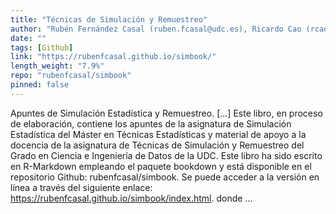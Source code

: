 ```yaml
---
title: "Técnicas de Simulación y Remuestreo"
author: "Rubén Fernández Casal (ruben.fcasal@udc.es), Ricardo Cao (rcao@udc.es), Julián Costa (julian.costa@udc.es)"
date: ""
tags: [Github]
link: "https://rubenfcasal.github.io/simbook/"
length_weight: "7.9%"
repo: "rubenfcasal/simbook"
pinned: false
---
```


Apuntes de Simulación Estadística y Remuestreo. [...] Este libro, en proceso de elaboración, contiene los apuntes de la asignatura de Simulación Estadística del Máster en Técnicas Estadísticas y material de apoyo a la docencia de la asignatura de Técnicas de Simulación y Remuestreo del Grado en Ciencia e Ingeniería de Datos de la UDC. Este libro ha sido escrito en R-Markdown empleando el paquete bookdown y está disponible en el repositorio Github: rubenfcasal/simbook.
Se puede acceder a la versión en línea a través del siguiente enlace: https://rubenfcasal.github.io/simbook/index.html. donde ...
